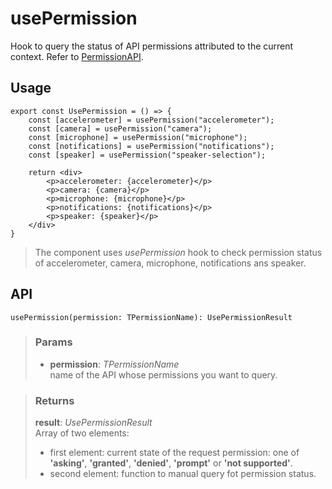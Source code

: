 # usePermission
Hook to query the status of API permissions attributed to the current context. Refer to [PermissionAPI](https://developer.mozilla.org/en-US/docs/Web/API/Permissions_API).

## Usage

```tsx
export const UsePermission = () => {
	const [accelerometer] = usePermission("accelerometer");
	const [camera] = usePermission("camera");
	const [microphone] = usePermission("microphone");
	const [notifications] = usePermission("notifications");
	const [speaker] = usePermission("speaker-selection");

	return <div>
		<p>accelerometer: {accelerometer}</p>
		<p>camera: {camera}</p>
		<p>microphone: {microphone}</p>
		<p>notifications: {notifications}</p>
		<p>speaker: {speaker}</p>
	</div>
}
```

> The component uses _usePermission_ hook to check permission status of accelerometer, camera, microphone, notifications ans speaker.


## API

```tsx
usePermission(permission: TPermissionName): UsePermissionResult
```

> ### Params
>
> - __permission__: _TPermissionName_  
name of the API whose permissions you want to query.
>

> ### Returns
>
> __result__:  _UsePermissionResult_  
> Array of two elements:
> - first element: current state of the request permission: one of __'asking'__, __'granted'__, __'denied'__, __'prompt'__ or __'not supported'__.
> - second element: function to manual query fot permission status.
>